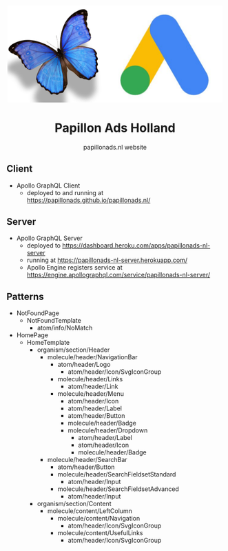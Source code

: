 <p align="center">
  <img width="500px" src="/logo.png">
</p>

<h1 align="center">Papillon Ads Holland</h1>

<p align="center">papillonads.nl website</p>

## Client

- Apollo GraphQL Client
  - deployed to and running at https://papillonads.github.io/papillonads.nl/

## Server

- Apollo GraphQL Server
  - deployed to https://dashboard.heroku.com/apps/papillonads-nl-server
  - running at https://papillonads-nl-server.herokuapp.com/
  - Apollo Engine registers service at https://engine.apollographql.com/service/papillonads-nl-server/

## Patterns

- NotFoundPage
  - NotFoundTemplate
    - atom/info/NoMatch
- HomePage
  - HomeTemplate
    - organism/section/Header
      - molecule/header/NavigationBar
        - atom/header/Logo
          - atom/header/Icon/SvgIconGroup
        - molecule/header/Links
          - atom/header/Link
        - molecule/header/Menu
          - atom/header/Icon
          - atom/header/Label
          - atom/header/Button
          - molecule/header/Badge
          - molecule/header/Dropdown
            - atom/header/Label
            - atom/header/Icon
            - molecule/header/Badge
      - molecule/header/SearchBar
        - atom/header/Button
        - molecule/header/SearchFieldsetStandard
          - atom/header/Input
        - molecule/header/SearchFieldsetAdvanced
          - atom/header/Input
    - organism/section/Content
      - molecule/content/LeftColumn
        - molecule/content/Navigation
          - atom/header/Icon/SvgIconGroup
        - molecule/content/UsefulLinks
          - atom/header/Icon/SvgIconGroup
